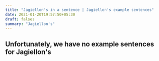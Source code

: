 ```yaml
---
title: "Jagiellon's in a sentence | Jagiellon's example sentences"
date: 2021-01-20T19:57:50+05:30
draft: falses
summary: "Jagiellon's"
---
```

## Unfortunately, we have no example sentences for Jagiellon's                 
